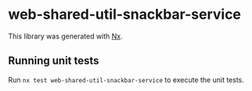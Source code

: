 # web-shared-util-snackbar-service

This library was generated with [Nx](https://nx.dev).

## Running unit tests

Run `nx test web-shared-util-snackbar-service` to execute the unit tests.
